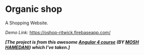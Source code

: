 # Organic shop

A Shopping Website.

*Demo Link:* https://oshop-ritwick.firebaseapp.com/ 



***[The project is from this awesome [Angular 4 course](https://www.udemy.com/the-complete-angular-master-class/) (BY [MOSH HAMEDANI](https://github.com/mosh-hamedani)) which I've taken.]***



